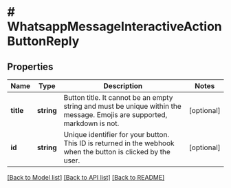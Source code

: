 # # WhatsappMessageInteractiveActionButtonReply

## Properties

Name | Type | Description | Notes
------------ | ------------- | ------------- | -------------
**title** | **string** | Button title. It cannot be an empty string and must be unique within the message. Emojis are supported, markdown is not. | [optional]
**id** | **string** | Unique identifier for your button. This ID is returned in the webhook when the button is clicked by the user. | [optional]

[[Back to Model list]](../../README.md#models) [[Back to API list]](../../README.md#endpoints) [[Back to README]](../../README.md)
